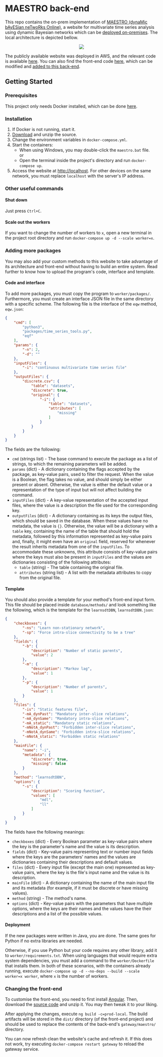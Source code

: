 # MAESTRO back-end
This repo contains the on-prem implementation of [MAESTRO (dynaMic bAyESian neTwoRks Online)](https://vascocandeias.github.io/maestro), a website for multivariate time series analysis using dynamic Bayesian networks which can be [deployed on-premises](#getting-started). The local architecture is depicted bellow.

<p align="center">
  <img src="Local.png"/>
</p>

The publicly available website was deployed in AWS, and the relevant code is available [here](https://github.com/vascocandeias/maestro-cloud). You can also find the front-end code [here](https://github.com/vascocandeias/maestro), which can be modified and [added to this back-end](#changing-the-front-end). 

## Getting Started

### Prerequisites
This project only needs Docker installed, which can be done [here](https://docs.docker.com/get-docker).

### Installation
1. If Docker is not running, start it.
2. [Download](https://api.github.com/repos/vascocandeias/maestro-backend/zipball) and unzip the source.
3. Change the environment variables in ```docker-compose.yml```.
4. Start the containers:
   * When using Windows, you may double-click the ```maestro.bat``` file.  
   or
   * Open the terminal inside the project's directory and run ```docker-compose up```.
5. Access the website at [http://localhost](http://localhost). For other devices on the same network, you must replace ```localhost``` with the server's IP address.

### Other useful commands
#### Shut down
Just press ```Ctrl+C```.

#### Scale out the workers
If you want to change the number of workers to ```x```, open a new terminal in the project root directory and run ```docker-compose up -d --scale worker=x```.

### Adding more packages
You may also add your custom methods to this website to take advantage of its architecture and front-end without having to build an entire system. Read further to know how to upload the program's code, interface and template.

#### Code and interface
To add more packages, you must copy the program to ```worker/packages/```. Furthermore, you must create an interface JSON file in the same directory with a specific scheme. The following file is the interface of the ```eqw``` method, ```eqw.json```:

```json
{
	"cmd": [
		"python3",
		"packages/time_series_tools.py",
		"eqf"
	],
	"params": {
		"-n": 2,
		"-d": ""
	},
	"inputFiles": {
		"-i": "continuous multivariate time series file"
	},
	"outputFiles": {
		"discrete.csv": {
			"table": "datasets",
			"discrete": true,
			"original": {
				"-i": {
					"table": "datasets",
					"attributes": [
						"missing"
					]
				}
			}
		}
	}
}
```
The fields are the following:
  * ```cmd``` (strings list) - The base command to execute the package as a list of strings, to which the remaining parameters will be added.
  * ```params``` (dict) - A dictionary containing the flags accepted by the package, as key-value pairs, used to filter the request. When the value is a Boolean, the flag takes no value, and should simply be either present or absent. Otherwise, the value is either the default value or a representation of the type of input but will not affect building the command.
  * ```inputFiles``` (dict) - A key-value representation of the accepted input files, where the value is a description the file used for the corresponding key.
  * ```outputFiles``` (dict) - A dictionary containing as its keys the output files, which should be saved in the database. When these values have no metadata, the value is ```{}```. Otherwise, the value will be a dictionary with a ```table``` key, containing the name of the table that should hold the metadata, followed by this information represented as key-value pairs and, finally, it might even have an ```original``` field, reserved for whenever the result inherits metadata from one of the ```inputFiles```. To accommodate these unknowns, this attribute consists of key-value pairs where the keys must also be present in ```inputFiles``` and the values are dictionaries consisting of the following attributes:
    * ```table``` (string) - The table containing the original file.
    * ```attributes``` (string list) - A list with the metadata attributes to copy from the original file.
    
#### Template

You should also provide a template for your method's front-end input form. This file should be placed inside ```database/methods/``` and look something like the following, which is the template for the ```learnsdtDBN```, ```learnsdtDBN.json```:

```json
{
    "checkboxes": {
        "-ns": "Learn non-stationary network",
        "-sp": "Force intra-slice connectivity to be a tree"
    },
    "fields": {
        "-b": {
            "description": "Number of static parents",
            "value": 2
        },
        "-m": {
            "description": "Markov lag",
            "value": 1
        },
        "-p": {
            "description": "Number of parents",
            "value": 1
        }
    },
    "files": {
		"-is": "Static features file",
		"-mA_dynPast": "Mandatory inter-slice relations",
		"-mA_dynSame": "Mandatory intra-slice relations",
		"-mA_static": "Mandatory static relations",
		"-mNotA_dynPast": "Forbidden inter-slice relations",
		"-mNotA_dynSame": "Forbidden intra-slice relations",
		"-mNotA_static": "Forbidden static relations"
    },
    "mainFile": {
        "name": "-i",
        "metadata": {
            "discrete": true,
            "missing": false
        }
    },
    "method": "learnsdtDBN",
    "options": {
        "-s": {
            "description": "Scoring function",
            "values": [
                "mdl",
                "ll"
            ]
        }
    }
}
```
The fields have the following meanings:
  * ```checkboxes``` (dict) - Every Boolean parameter as key-value pairs where the key is the parameter's name and the value is its description.
  * ```fields``` (dict) - Key-value pairs representing text or number input fields where the keys are the parameters' names and the values are dictionaries containing their descriptions and default values.
  * ```files``` (dict) - Every input file (except the main one) represented as key-value pairs, where the key is the file's input name and the value is its description.
  * ```mainFile``` (dict) - A dictionary containing the name of the main input file and its metadata (for example, if it must be discrete or have missing values).
  * ```method``` (string) - The method's name.
  * ```options``` (dict) - Key-value pairs with the parameters that have multiple options, where the keys are their names and the values have the their descriptions and a list of the possible values.

#### Deployment
If the new packages were written in Java, you are done. The same goes for Python if no extra libraries are needed.

Otherwise, if you use Python but your code requires any other library, add it to ```worker/requirements.txt```. When using languages that would require extra system dependencies, you must add a command to the ```worker/Dockerfile``` that installs them. In both of these scenarios, with the containers already running, execute ```docker-compose up -d --no-deps --build --scale worker=x worker```, where ```x``` is the number of workers.

### Changing the front-end
To customise the front-end, you need to first install [Angular](https://angular.io/guide/setup-local). Then, download the [source code](https://api.github.com/repos/vascocandeias/maestro/zipball) and unzip it. You may then tweak it to your liking.

After applying the changes, execute ```ng build -c=prod-local```. The build artifacts will be stored in the ```dist/``` directory (of the front-end project) and should be used to replace the contents of the back-end's ```gateway/maestro/``` directory. 

You can now refresh clean the website's cache and refresh it. If this does not work, try executing ```docker-compose restart gateway``` to reload the gateway service.
